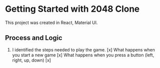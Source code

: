# Getting Started with 2048 Clone

This project was created in React, Material UI.

## Process and Logic

1. I identified the steps needed to play the game.
[x]  What happens when you start a new game
[x]  What happens when you press a button (left, right, up, down)
[x]  



